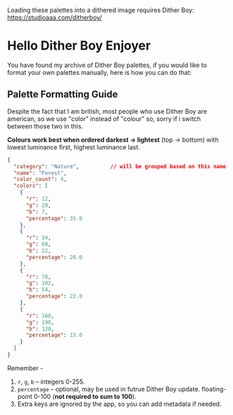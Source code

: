 Loading these palettes into a dithered image requires Dither Boy: https://studioaaa.com/ditherboy/

# Hello Dither Boy Enjoyer

You have found my archive of Dither Boy palettes, if you would like to format your own palettes manually, here is how you can do that:

## Palette Formatting Guide

Despite the fact that I am british, most people who use Dither Boy are american, so we use "color" instead of "colour" so, sorry if i switch between those two in this.

**Colours work best when ordered darkest → lightest** (top → bottom) with lowest luminance first, highest luminance last.

```json
{
  "category": "Nature",          // will be grouped based on this name in dither boy 
  "name": "Forest",               
  "color_count": 4,                
  "colors": [                      
    {
      "r": 12,
      "g": 20,
      "b": 7,
      "percentage": 35.0
    },
    {
      "r": 34,
      "g": 60,
      "b": 22,
      "percentage": 28.0
    },
    {
      "r": 78,
      "g": 102,
      "b": 54,
      "percentage": 22.0
    },
    {
      "r": 160,
      "g": 190,
      "b": 120,
      "percentage": 15.0
    }
  ]
}
```
Remember - 
1. `r`, `g`, `b` – integers 0-255.
2. `percentage` – optional, may be used in futrue Dither Boy update. floating-point 0-100 (**not required to sum to 100**).
3. Extra keys are ignored by the app, so you can add metadata if needed.


